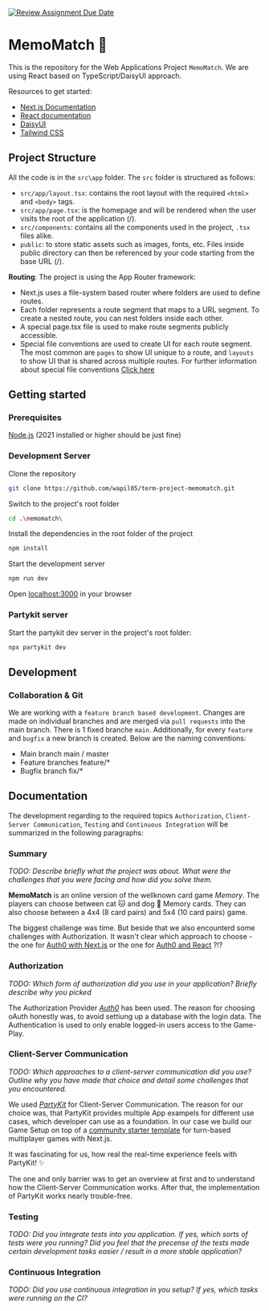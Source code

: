 [![Review Assignment Due Date](https://classroom.github.com/assets/deadline-readme-button-24ddc0f5d75046c5622901739e7c5dd533143b0c8e959d652212380cedb1ea36.svg)](https://classroom.github.com/a/az7rpZTG)

# MemoMatch 🎲

This is the repository for the Web Applications Project `MemoMatch`. We are using React based on TypeScript/DaisyUI approach.

Resources to get started:
- [Next.js Documentation](https://nextjs.org/docs)
- [React documentation](https://react.dev/learn)
- [DaisyUI](https://daisyui.com/docs/use/)
- [Tailwind CSS](https://tailwindcss.com/docs/utility-first)

## Project Structure
All the code is in the `src\app` folder. The `src` folder is structured as follows:
- `src/app/layout.tsx`: contains the root layout with the required `<html>` and `<body>` tags.
- `src/app/page.tsx`: is the homepage and will be rendered when the user visits the root of the application (/).
- `src/components`: contains all the components used in the project, `.tsx` files alike.
- `public`: to store static assets such as images, fonts, etc. Files inside public directory can then be referenced by your code starting from the base URL (/).

**Routing**:
The project is using the App Router framework:
- Next.js uses a file-system based router where folders are used to define routes.
- Each folder represents a route segment that maps to a URL segment. To create a nested route, you can nest folders inside each other.
- A special page.tsx file is used to make route segments publicly accessible.
- Special file conventions are used to create UI for each route segment. The most common are `pages` to show UI unique to a route, and `layouts` to show UI that is shared across multiple routes. For further information about special file conventions [Click here](https://nextjs.org/docs/app/building-your-application/routing#file-conventions)

## Getting started

### Prerequisites
[Node.js](https://nodejs.org/en/) (2021 installed or higher should be just fine)

### Development Server
Clone the repository
```bash
git clone https://github.com/wapil05/term-project-memomatch.git
```
Switch to the project's root folder
```bash
cd .\memomatch\
```
Install the dependencies in the root folder of the project
```bash
npm install
```
Start the development server
```bash
npm run dev
```
Open [localhost:3000](http://localhost:3000/) in your browser

### Partykit server

Start the partykit dev server in the project's root folder:

```bash
npx partykit dev
```

## Development

### Collaboration & Git
We are working with a `feature branch based development`. Changes are made on individual branches and are merged via `pull requests` into the main branch.
There is 1 fixed branche `main`. Additionally, for every `feature` and `bugfix` a new branch is created. Below are the naming conventions:
- Main branch main / master
- Feature branches feature/*
- Bugfix branch fix/*

## Documentation
The development regarding to the required topics `Authorization`, `Client-Server Communication`, `Testing` and `Continuous Integration` will be summarized in the following paragraphs:

### Summary
*TODO: Describe briefly what the project was about. What were the challenges that you were facing and how did you solve them.*

__MemoMatch__ is an online version of the wellknown card game *Memory*. The players can choose between cat 🐱 and dog 🐶 Memory cards. They can also choose between a 4x4 (8 card pairs) and 5x4 (10 card pairs)
game.

The biggest challenge was time. But beside that we also encounterd some challenges with Authorization. It wasn't clear which approach to choose - the one for [Auth0 with Next.js](https://auth0.com/docs/quickstart/webapp/nextjs/01-login) or the one for [Auth0 and React](https://auth0.com/docs/quickstart/spa/react/01-login) ?!?

### Authorization
*TODO: Which form of authorization did you use in your application? Briefly describe why you picked*

The Authorization Provider [*Auth0*](https://auth0.com/de) has been used. The reason for choosing oAuth honestly was, to avoid settiung up a database with the login data.
The Authentication is used to only enable logged-in users access to the Game-Play.
<!--
**How much authentication should be implemented?**
Authentication be used to login a user and specific routes or at least the API should be protected by authorization. This means that without being logged in, some API calls should not be possible.
-->

### Client-Server Communication
*TODO: Which approaches to a client-server communication did you use? Outline why you have made that choice and detail some challenges that you encountered.*

We used [*PartyKit*](https://docs.partykit.io/how-partykit-works) for Client-Server Communication. The reason for our choice was, that PartyKit provides multiple App exampels for different use cases, which developer can use as a foundation.
In our case we build our Game Setup on top of a [community starter template](https://docs.partykit.io/examples/starter-kits/game-starter-nextjs-redux/) for turn-based multiplayer games with Next.js.

It was fascinating for us, how real the real-time experience feels with PartyKit! ✨

The one and only barrier was to get an overview at first and to understand how the Client-Server Communication works. After that, the implementation of PartyKit works nearly trouble-free.

### Testing
*TODO: Did you integrate tests into you application. If yes, which sorts of tests were you running? Did you feel that the precense of the tests made certain development tasks easier / result in a more stable application?*

<!--
**Do I need to write automated tests for the project?**
Yes, but not your entire application needs to be tested. Unit tests for some smaller parts of your logic or UI will be fine. If you have a lot of real time interaction (reliance on websockets etc), this does not need to be tested. The goal of this requirement for you to at least write some tests, not achieve a 100% test coverage.
-->

### Continuous Integration
*TODO: Did you use continuous integration in you setup? If yes, which tasks were running on the CI?*

<!--
**Is a continous integration setup required?**
Yes, but again, do not go overboard with it. A simple github action for the jest unit tests or an eslint setup (as we have set up in the continous integration unit) will be 100% enough. The goal of this requirement is for you to familiarize yourself with the continous integration setups.
-->
